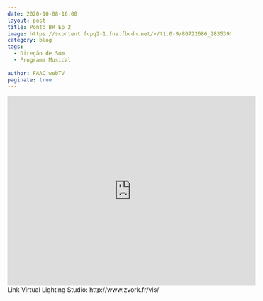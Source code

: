 ```yaml
---
date: 2020-10-08-16:00
layout: post
title: Ponto BR Ep 2
image: https://scontent.fcpq2-1.fna.fbcdn.net/v/t1.0-9/80722686_2835390473161210_6577513775534964736_o.jpg?_nc_cat=106&_nc_sid=730e14&_nc_eui2=AeFBsISnJk0fpScnirBXuRdcXPoqG30D8zpc-iobfQPzOt6mZFzeew6DhNvCkVrqqkz1DWVYtDbzTM5cp-zSz_t-&_nc_ohc=Hs0jgVpzIz0AX96E3Y1&_nc_ht=scontent.fcpq2-1.fna&oh=83efae56543f17749662411f5aebf2a8&oe=5FA4A632
category: blog
tags:
  - Direção de Som
  - Programa Musical
  
author: FAAC webTV
paginate: true
---
```


<iframe src="https://www.facebook.com/plugins/video.php?height=314&href=https%3A%2F%2Fwww.facebook.com%2Ffaacwebtv%2Fvideos%2F1183728528503091%2F&show_text=true&width=560" width="560" height="429" style="border:none;overflow:hidden" scrolling="no" frameborder="0" allowTransparency="true" allow="encrypted-media" allowFullScreen="true"></iframe>
Link Virtual Lighting Studio: 
http://www.zvork.fr/vls/
